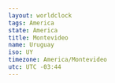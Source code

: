 ```yaml
---
layout: worldclock
tags: America
state: America
title: Montevideo
name: Uruguay
iso: UY
timezone: America/Montevideo
utc: UTC -03:44
---
```


